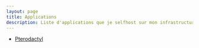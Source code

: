```yaml
---
layout: page
title: Applications
description: Liste d'applications que je selfhost sur mon infrastructure
---
```


* [Pterodactyl](https://gaming.creeper.fr)